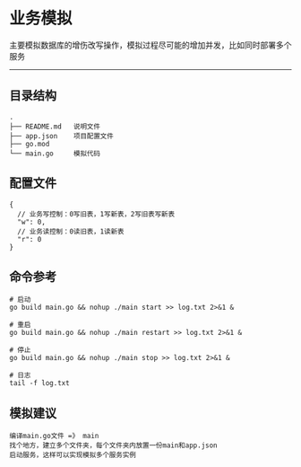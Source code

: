 # 业务模拟

主要模拟数据库的增伤改写操作，模拟过程尽可能的增加并发，比如同时部署多个服务

----

## 目录结构

```text
.
├── README.md   说明文件
├── app.json    项目配置文件
├── go.mod
└── main.go     模拟代码
```

## 配置文件

```json5
{
  // 业务写控制：0写旧表，1写新表，2写旧表写新表
  "w": 0,
  // 业务读控制：0读旧表，1读新表
  "r": 0
}
```

## 命令参考

```shell
# 启动
go build main.go && nohup ./main start >> log.txt 2>&1 &

# 重启
go build main.go && nohup ./main restart >> log.txt 2>&1 &

# 停止
go build main.go && nohup ./main stop >> log.txt 2>&1 &

# 日志
tail -f log.txt
```

## 模拟建议

```text
编译main.go文件 =》 main
找个地方，建立多个文件夹，每个文件夹内放置一份main和app.json
启动服务，这样可以实现模拟多个服务实例
```
